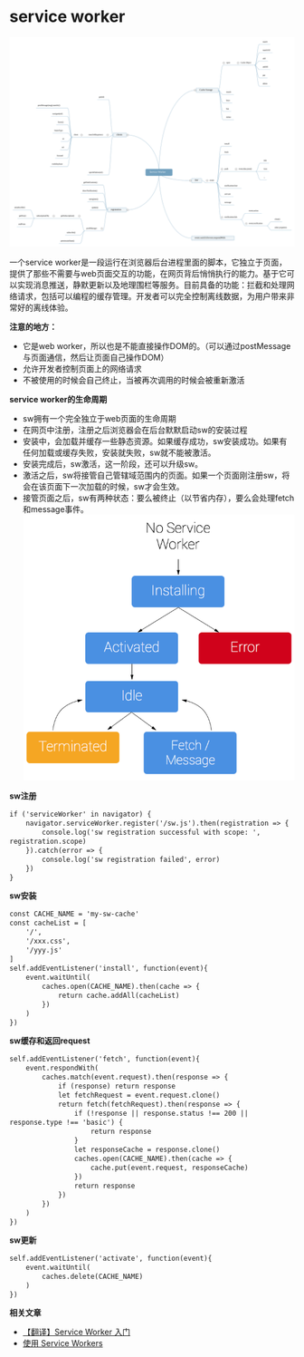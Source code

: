 # service worker

![sw](../assert/sw.svg)

一个service worker是一段运行在浏览器后台进程里面的脚本，它独立于页面，提供了那些不需要与web页面交互的功能，在网页背后悄悄执行的能力。基于它可以实现消息推送，静默更新以及地理围栏等服务。目前具备的功能：拦截和处理网络请求，包括可以编程的缓存管理。开发者可以完全控制离线数据，为用户带来非常好的离线体验。

**注意的地方：**
* 它是web worker，所以也是不能直接操作DOM的。（可以通过postMessage与页面通信，然后让页面自己操作DOM）
* 允许开发者控制页面上的网络请求
* 不被使用的时候会自己终止，当被再次调用的时候会被重新激活

**service worker的生命周期**
* sw拥有一个完全独立于web页面的生命周期
* 在网页中注册，注册之后浏览器会在后台默默启动sw的安装过程
* 安装中，会加载并缓存一些静态资源。如果缓存成功，sw安装成功。如果有任何加载或缓存失败，安装就失败，sw就不能被激活。
* 安装完成后，sw激活，这一阶段，还可以升级sw。
* 激活之后，sw将接管自己管辖域范围内的页面。如果一个页面刚注册sw，将会在该页面下一次加载的时候，sw才会生效。
* 接管页面之后，sw有两种状态：要么被终止（以节省内存），要么会处理fetch和message事件。
![sw生命周期](../assert/sw-lifecycle.png)

**sw注册**
> 
    if ('serviceWorker' in navigator) {
        navigator.serviceWorker.register('/sw.js').then(registration => {
            console.log('sw registration successful with scope: ', registration.scope)
        }).catch(error => {
            console.log('sw registration failed', error)
        })
    }

**sw安装**
> 
    const CACHE_NAME = 'my-sw-cache'
    const cacheList = [
        '/',
        '/xxx.css',
        '/yyy.js'
    ]
    self.addEventListener('install', function(event){
        event.waitUntil(
            caches.open(CACHE_NAME).then(cache => {
                return cache.addAll(cacheList)
            })
        )
    })

**sw缓存和返回request**
> 
    self.addEventListener('fetch', function(event){
        event.respondWith(
            caches.match(event.request).then(response => {
                if (response) return response
                let fetchRequest = event.request.clone()
                return fetch(fetchRequest).then(response => {
                    if (!response || response.status !== 200 || response.type !== 'basic') {
                        return response
                    }
                    let responseCache = response.clone()
                    caches.open(CACHE_NAME).then(cache => {
                        cache.put(event.request, responseCache)
                    })
                    return response
                })
            })
        )
    })

**sw更新**
> 
    self.addEventListener('activate', function(event){
        event.waitUntil(
            caches.delete(CACHE_NAME)
        )
    })


**相关文章**
* [【翻译】Service Worker 入门](https://www.w3ctech.com/topic/866)
* [使用 Service Workers](https://developer.mozilla.org/zh-CN/docs/Web/API/Service_Worker_API/Using_Service_Workers)